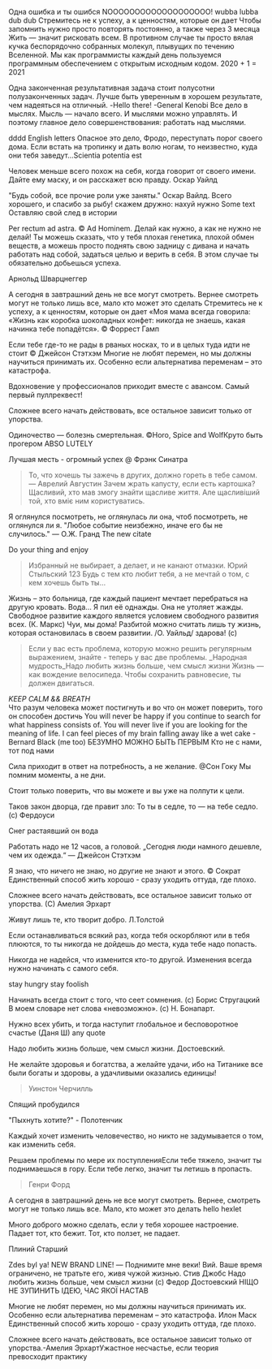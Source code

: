 Одна ошибка и ты ошибся
NOOOOOOOOOOOOOOOOOOO!
wubba lubba dub dub
Стремитесь не к успеху, а к ценностям, которые он дает
Чтобы запомнить нужно просто повторять постоянно, а также через 3 месяца
Жить — значит рисковать всем. В противном случае ты просто вялая кучка беспорядочно собранных молекул, плывущих по течению Вселенной.
Мы как программисты каждый день пользуемся программным обеспечением с открытым исходным кодом.
2020 + 1 = 2021

Одна законченная результативная задача стоит полусотни полузаконченных задач.
Лучше быть уверенным в хорошем результате, чем надеяться на отличный.
-Hello there! -General Kenobi
Все дело в мыслях. Мысль — начало всего. И мыслями можно управлять. И поэтому главное дело совершенствования: работать над мыслями.

dddd
English letters
Опасное это дело, Фродо, переступать порог своего дома. Если встать на тропинку и дать волю ногам, то неизвестно, куда они тебя заведут...Scientia potentia est

Человек меньше всего похож на себя, когда говорит от своего имени. Дайте ему маску, и он расскажет всю правду.
Оскар Уайлд

"Будь собой, все прочие роли уже заняты." Оскар Вайлд.
Всего хорошего, и спасибо за рыбу!
скажем дружно: нахуй нужно
Some text
Оставляю свой след в истории

Per rectum ad astra. © Ad Hominem.
Делай как нужно, а как не нужно не делай!
Ты можешь сказать, что у тебя плохая генетика, плохой обмен веществ, а можешь просто поднять свою задницу с дивана и начать работать над собой, задаться целью и верить в себя. В этом случае ты обязательно добьешься успеха.

Арнольд Шварцнеггер

А сегодня в завтрашний день не все могут смотреть. Вернее смотреть могут не только лишь все, мало кто может это сделать
Стремитесь не к успеху, а к ценностям, которые он дает​
«Моя мама всегда говорила: «Жизнь как коробка шоколадных конфет: никогда не знаешь, какая начинка тебе попадётся». © Форрест Гамп

Если тебе где-то не рады в рваных носках, то и в целых туда идти не стоит © Джейсон Стэтхэм
Многие не любят перемен, но мы должны научиться принимать их. Особенно если альтернатива переменам – это катастрофа.

Вдохновение у профессионалов приходит вместе с авансом.
Самый первый пуллреквест!

Сложнее всего начать действовать, все остальное зависит только от упорства.

Одиночество — болезнь смертельная. ©Horo, Spice and WolfКруто быть прогером
ABSO LUTELY

Лучшая месть - огромный успех @ Фрэнк Синатра

> То, что хочешь ты зажечь в других, должно гореть в тебе самом. —  Аврелий Августин
Зачем жрать капусту, если есть картошка?
Щасливий, хто мав змогу знайти щасливе життя. Але щасливіший той, хто вміє ним користуватись.

Я оглянулся посмотреть, не оглянулась ли она, чтоб посмотреть, не оглянулся ли я.
"Любое событие неизбежно, иначе его бы не случилось." — О.Ж. Гранд
The new citate

Do your thing and enjoy

> Избранный не выбирает, а делает, и не канают отмазки.
> Юрий Стыльский
123
Будь с тем кто любит тебя, а не мечтай о том, с кем хочешь быть ты…

Жизнь – это больница, где каждый пациент мечтает перебраться на другую кровать.
Вода… Я пил её однажды. Она не утоляет жажды.
Свободное развитие каждого является условием свободного развития всех. (К. Маркс)
Чуи, мы дома!
Разбитой можно считать лишь ту жизнь, которая остановилась в своем развитии. /О. Уайльд/
здарова! (с)

> Если у вас есть проблема, которую можно решить регулярным выражением, знайте - теперь у вас две проблемы.
> _Народная мудрость_Надо любить жизнь больше, чем смысл жизни
Жизнь — как вождение велосипеда. Чтобы сохранить равновесие, ты должен двигаться.  

*KEEP CALM && BREATH*  
Что разум человека может постигнуть и во что он может поверить, того он способен достичь
You will never be happy if you continue to search for what happiness consists of. You will never live if you are looking for the meaning of life.
I can feel pieces of my brain falling away like a wet cake - Bernard Black (me too)
БЕЗУМНО МОЖНО БЫТЬ ПЕРВЫМ
Кто не с нами, тот под нами

Сила приходит в ответ на потребность, а не желание. @Сон Гоку
Мы помним моменты, а не дни.

Стоит только поверить, что вы можете  и вы уже на полпути к цели.

Таков закон дворца, где правит зло: То ты в седле, то — на тебе седло. (с) Фердоуси

Снег растаявший он вода 

Работать надо не 12 часов, а головой.
„Cегодня люди намного дешевле, чем их одежда.“ —  Джейсон Стэтхэм


Я знаю, что ничего не знаю, но другие не знают и этого. © Сократ
Единственный способ жить хорошо - сразу уходить оттуда, где плохо.

Сложнее всего начать действовать, все остальное зависит только от упорства. (С) Амелия Эрхарт

Живут лишь те, кто творит добро. Л.Толстой


Если останавливаться всякий раз, когда тебя оскорбляют или в тебя плюются, то ты никогда не дойдешь до места, куда тебе надо попасть.

Никогда не надейся, что изменится кто-то другой. Изменения всегда нужно начинать с самого себя.


stay hungry stay foolish

Начинать всегда стоит с того, что сеет сомнения. (c) Борис Стругацкий
В моем словаре нет слова «невозможно». (c) Н. Бонапарт.

Нужно всех убить, и тогда наступит глобальное и бесповоротное счастье (Даня Ш)
any quote

Надо любить жизнь больше, чем смысл жизни. Достоевский.

Не желайте здоровья и богатства, а желайте удачи, ибо на Титанике все были богаты и здоровы, а удачливыми оказались единицы!
>  Уинстон Черчилль

Спящий пробудился 

"Пыхнуть хотите?" - Полотенчик

Каждый хочет изменить человечество, но никто не задумывается о том, как изменить себя.

Решаем проблемы по мере их поступленияЕсли тебе тяжело, значит ты поднимаешься в гору. Если тебе легко, значит ты летишь в пропасть.

> Генри Форд

А сегодня в завтрашний день не все могут смотреть. Вернее, смотреть могут не только лишь все. Мало, кто может это делать
hello hexlet

Много доброго можно сделать, если у тебя хорошее настроение.
Падает тот, кто бежит. Тот, кто ползет, не падает.

Плиний Старший

Zdes byl ya!
NEW BRAND LINE!
— Поднимите мне веки!
Вий.
Ваше время ограничено, не тратьте его, живя чужой жизнью. Стив Джобс
Надо любить жизнь больше, чем смысл жизни (с) Федор Достоевский
НІЩО НЕ ЗУПИНИТЬ ІДЕЮ, ЧАС ЯКОЇ НАСТАВ

Многие не любят перемен, но мы должны научиться принимать их. Особенно если альтернатива переменам – это катастрофа. Илон Маск
Единственный способ жить хорошо - сразу уходить оттуда, где плохо.

Сложнее всего начать действовать, все остальное зависит только от упорства.-Амелия ЭрхартУжастное несчастье, если теория превосходит практику
